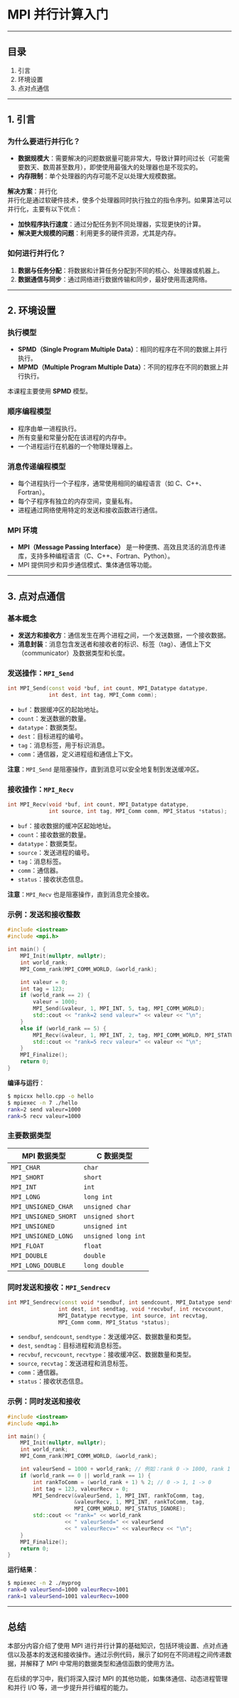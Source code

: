 # MPI 并行计算入门

---

## 目录
1. 引言
2. 环境设置
3. 点对点通信

---

## 1. 引言

### 为什么要进行并行化？

- **数据规模大**：需要解决的问题数据量可能非常大，导致计算时间过长（可能需要数天、数周甚至数月），即使使用最强大的处理器也是不现实的。
- **内存限制**：单个处理器的内存可能不足以处理大规模数据。

**解决方案**：并行化  
并行化是通过软硬件技术，使多个处理器同时执行独立的指令序列。如果算法可以并行化，主要有以下优点：
- **加快程序执行速度**：通过分配任务到不同处理器，实现更快的计算。
- **解决更大规模的问题**：利用更多的硬件资源，尤其是内存。

### 如何进行并行化？

1. **数据与任务分配**：将数据和计算任务分配到不同的核心、处理器或机器上。
2. **数据通信与同步**：通过网络进行数据传输和同步，最好使用高速网络。

---

## 2. 环境设置

### 执行模型

- **SPMD（Single Program Multiple Data）**：相同的程序在不同的数据上并行执行。
- **MPMD（Multiple Program Multiple Data）**：不同的程序在不同的数据上并行执行。

本课程主要使用 **SPMD** 模型。

### 顺序编程模型

- 程序由单一进程执行。
- 所有变量和常量分配在该进程的内存中。
- 一个进程运行在机器的一个物理处理器上。

### 消息传递编程模型

- 每个进程执行一个子程序，通常使用相同的编程语言（如 C、C++、Fortran）。
- 每个子程序有独立的内存空间，变量私有。
- 进程通过网络使用特定的发送和接收函数进行通信。

### MPI 环境

- **MPI（Message Passing Interface）** 是一种便携、高效且灵活的消息传递库，支持多种编程语言（C、C++、Fortran、Python）。
- MPI 提供同步和异步通信模式、集体通信等功能。

---

## 3. 点对点通信

### 基本概念

- **发送方和接收方**：通信发生在两个进程之间，一个发送数据，一个接收数据。
- **消息封装**：消息包含发送者和接收者的标识、标签（tag）、通信上下文（communicator）及数据类型和长度。

### 发送操作：`MPI_Send`

```cpp
int MPI_Send(const void *buf, int count, MPI_Datatype datatype,
             int dest, int tag, MPI_Comm comm);
```
- `buf`：数据缓冲区的起始地址。
- `count`：发送数据的数量。
- `datatype`：数据类型。
- `dest`：目标进程的编号。
- `tag`：消息标签，用于标识消息。
- `comm`：通信器，定义进程组和通信上下文。

**注意**：`MPI_Send` 是阻塞操作，直到消息可以安全地复制到发送缓冲区。

### 接收操作：`MPI_Recv`

```cpp
int MPI_Recv(void *buf, int count, MPI_Datatype datatype,
             int source, int tag, MPI_Comm comm, MPI_Status *status);
```
- `buf`：接收数据的缓冲区起始地址。
- `count`：接收数据的数量。
- `datatype`：数据类型。
- `source`：发送进程的编号。
- `tag`：消息标签。
- `comm`：通信器。
- `status`：接收状态信息。

**注意**：`MPI_Recv` 也是阻塞操作，直到消息完全接收。

### 示例：发送和接收整数

```cpp
#include <iostream>
#include <mpi.h>

int main() {
    MPI_Init(nullptr, nullptr);
    int world_rank;
    MPI_Comm_rank(MPI_COMM_WORLD, &world_rank);

    int valeur = 0;
    int tag = 123;
    if (world_rank == 2) {
        valeur = 1000;
        MPI_Send(&valeur, 1, MPI_INT, 5, tag, MPI_COMM_WORLD);
        std::cout << "rank=2 send valeur=" << valeur << "\n";
    }
    else if (world_rank == 5) {
        MPI_Recv(&valeur, 1, MPI_INT, 2, tag, MPI_COMM_WORLD, MPI_STATUS_IGNORE);
        std::cout << "rank=5 recv valeur=" << valeur << "\n";
    }
    MPI_Finalize();
    return 0;
}
```

**编译与运行**：

```bash
$ mpicxx hello.cpp -o hello
$ mpiexec -n 7 ./hello
rank=2 send valeur=1000
rank=5 recv valeur=1000
```

### 主要数据类型

| MPI 数据类型        | C 数据类型          |
|---------------------|---------------------|
| `MPI_CHAR`          | `char`              |
| `MPI_SHORT`         | `short`             |
| `MPI_INT`           | `int`               |
| `MPI_LONG`          | `long int`          |
| `MPI_UNSIGNED_CHAR` | `unsigned char`     |
| `MPI_UNSIGNED_SHORT`| `unsigned short`    |
| `MPI_UNSIGNED`      | `unsigned int`      |
| `MPI_UNSIGNED_LONG` | `unsigned long int` |
| `MPI_FLOAT`         | `float`             |
| `MPI_DOUBLE`        | `double`            |
| `MPI_LONG_DOUBLE`   | `long double`       |

### 同时发送和接收：`MPI_Sendrecv`

```cpp
int MPI_Sendrecv(const void *sendbuf, int sendcount, MPI_Datatype sendtype,
                int dest, int sendtag, void *recvbuf, int recvcount,
                MPI_Datatype recvtype, int source, int recvtag,
                MPI_Comm comm, MPI_Status *status);
```
- `sendbuf`, `sendcount`, `sendtype`：发送缓冲区、数据数量和类型。
- `dest`, `sendtag`：目标进程和消息标签。
- `recvbuf`, `recvcount`, `recvtype`：接收缓冲区、数据数量和类型。
- `source`, `recvtag`：发送进程和消息标签。
- `comm`：通信器。
- `status`：接收状态信息。

### 示例：同时发送和接收

```cpp
#include <iostream>
#include <mpi.h>

int main() {
    MPI_Init(nullptr, nullptr);
    int world_rank;
    MPI_Comm_rank(MPI_COMM_WORLD, &world_rank);

    int valeurSend = 1000 + world_rank; // 例如：rank 0 -> 1000, rank 1 -> 1001
    if (world_rank == 0 || world_rank == 1) {
        int rankToComm = (world_rank + 1) % 2; // 0 -> 1, 1 -> 0
        int tag = 123, valeurRecv = 0;
        MPI_Sendrecv(&valeurSend, 1, MPI_INT, rankToComm, tag,
                     &valeurRecv, 1, MPI_INT, rankToComm, tag,
                     MPI_COMM_WORLD, MPI_STATUS_IGNORE);
        std::cout << "rank=" << world_rank
                  << " valeurSend=" << valeurSend
                  << " valeurRecv=" << valeurRecv << "\n";
    }
    MPI_Finalize();
    return 0;
}
```

**运行结果**：

```bash
$ mpiexec -n 2 ./myprog
rank=0 valeurSend=1000 valeurRecv=1001
rank=1 valeurSend=1001 valeurRecv=1000
```

---

## 总结

本部分内容介绍了使用 MPI 进行并行计算的基础知识，包括环境设置、点对点通信以及基本的发送和接收操作。通过示例代码，展示了如何在不同进程之间传递数据，并解释了 MPI 中常用的数据类型和通信函数的使用方法。

在后续的学习中，我们将深入探讨 MPI 的其他功能，如集体通信、动态进程管理和并行 I/O 等，进一步提升并行编程的能力。